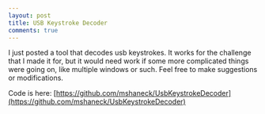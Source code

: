 ```yaml
---
layout: post
title: USB Keystroke Decoder
comments: true
---
```


I just posted a tool that decodes usb keystrokes. It works for the challenge that I made it for, but it would need work if some more complicated things were going on, like multiple windows or such. Feel free to make suggestions or modifications.

Code is here: [https://github.com/mshaneck/UsbKeystrokeDecoder](https://github.com/mshaneck/UsbKeystrokeDecoder)
